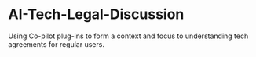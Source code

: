 # AI-Tech-Legal-Discussion
Using Co-pilot plug-ins to form a context and focus to understanding tech agreements for regular users.
